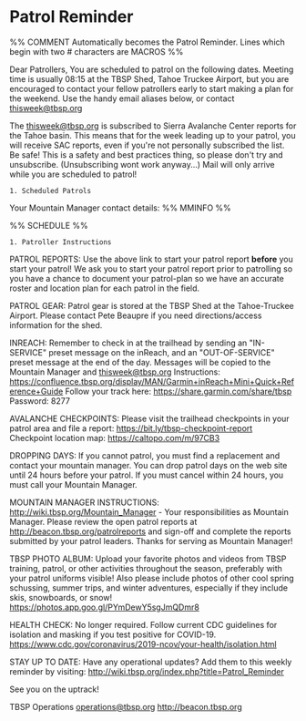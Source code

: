 # Patrol Reminder

%% COMMENT Automatically becomes the Patrol Reminder. Lines which begin with two # characters are MACROS %%

Dear Patrollers,
You are scheduled to patrol on the following dates. Meeting time is usually 08:15
at the TBSP Shed, Tahoe Truckee Airport, but you are encouraged to contact your 
fellow patrollers early to start making a plan for the weekend. Use the handy email
aliases below, or contact thisweek@tbsp.org

The thisweek@tbsp.org is subscribed to Sierra Avalanche Center
reports for the Tahoe basin. This means that for the week leading up to your patrol,
you will receive SAC reports, even if you're not personally subscribed the list.
Be safe! This is a safety and best practices thing, so please don't try and unsubscribe.
(Unsubscribing wont work anyway...) Mail will only arrive while you are scheduled to patrol!

    1. Scheduled Patrols
Your Mountain Manager contact details:
%% MMINFO %%

%% SCHEDULE %%

    1. Patroller Instructions
PATROL REPORTS: 
 Use the above link to start your patrol report **before** you start your patrol! 
 We ask you to start your patrol report prior to patrolling so you have a chance
 to document your patrol-plan so we have an accurate roster and location plan for
 each patrol in the field.

PATROL GEAR:
 Patrol gear is stored at the TBSP Shed at the Tahoe-Truckee Airport.
 Please contact Pete Beaupre if you need directions/access information
 for the shed.

INREACH:
 Remember to check in at the trailhead by sending an "IN-SERVICE" preset message on the inReach, 
 and an "OUT-OF-SERVICE" preset message at the end of the day. 
 Messages will be copied to the Mountain Manager and thisweek@tbsp.org
 Instructions: https://confluence.tbsp.org/display/MAN/Garmin+inReach+Mini+Quick+Reference+Guide
 Follow your track here: 
 https://share.garmin.com/share/tbsp
 Password: 8277

AVALANCHE CHECKPOINTS:
 Please visit the trailhead checkpoints in your patrol area and file a report:
 https://bit.ly/tbsp-checkpoint-report
 Checkpoint location map: https://caltopo.com/m/97CB3

DROPPING DAYS:
 If you cannot patrol, you must find a replacement and contact your mountain
 manager. You can drop patrol days on the web site until 24 hours before your
 patrol. If you must cancel within 24 hours, you must call your Mountain Manager.

MOUNTAIN MANAGER INSTRUCTIONS:
 http://wiki.tbsp.org/Mountain_Manager - Your responsibilities as Mountain Manager.
 Please review the open patrol reports at http://beacon.tbsp.org/patrolreports and 
 sign-off and complete the reports submitted by your patrol leaders.
 Thanks for serving as Mountain Manager!

TBSP PHOTO ALBUM:
 Upload your favorite photos and videos from TBSP training, patrol, or other activities throughout the season, 
 preferably with your patrol uniforms visible! Also please include photos of other cool spring schussing, 
 summer trips, and winter adventures, especially if they include skis, snowboards, or snow!
 https://photos.app.goo.gl/PYmDewY5sgJmQDmr8

HEALTH CHECK:
 No longer required. Follow current CDC guidelines for isolation and masking if you test positive for COVID-19.
 https://www.cdc.gov/coronavirus/2019-ncov/your-health/isolation.html

STAY UP TO DATE: Have any operational updates? Add them to this weekly reminder by visiting:
http://wiki.tbsp.org/index.php?title=Patrol_Reminder

See you on the uptrack!

TBSP Operations
operations@tbsp.org
http://beacon.tbsp.org